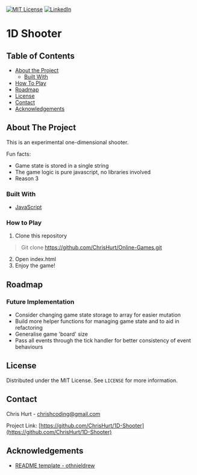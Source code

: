 

<!-- https://www.markdownguide.org/basic-syntax/#reference-style-links -->
<!-- PROJECT SHIELDS -->
<!-- [![Contributors][contributors-shield]][contributors-url] -->
<!-- [![Forks][forks-shield]][forks-url] -->
<!-- [![Stargazers][stars-shield]][stars-url] -->
<!-- [![Issues][issues-shield]][issues-url] -->
[![MIT License][license-shield]][license-url]
[![LinkedIn][linkedin-shield]][linkedin-url]



# 1D Shooter

<!-- TABLE OF CONTENTS -->
## Table of Contents

* [About the Project](#about-the-project)
  * [Built With](#built-with)
* [How To Play](#how-to-play)
* [Roadmap](#roadmap)
* [License](#license)
* [Contact](#contact)
* [Acknowledgements](#acknowledgements)



<!-- ABOUT THE PROJECT -->
## About The Project

This is an experimental one-dimensional shooter.

Fun facts:
* Game state is stored in a single string
* The game logic is pure javascript, no libraries involved
* Reason 3

### Built With
* [JavaScript](https://www.javascript.com/)

### How to Play

1. Clone this repository
> Git clone https://github.com/ChrisHurt/Online-Games.git
2. Open index.html
3. Enjoy the game!


<!-- ROADMAP -->
## Roadmap

### Future Implementation

- Consider changing game state storage to array for easier mutation
- Build more helper functions for managing game state and to aid in refactoring
- Generalise game 'board' size
- Pass all events through the tick handler for better consistency of event behaviours  

<!-- LICENSE -->
## License
Distributed under the MIT License. See `LICENSE` for more information.


<!-- CONTACT -->
## Contact

Chris Hurt - chrishcoding@gmail.com

Project Link: [https://github.com/ChrisHurt/1D-Shooter](https://github.com/ChrisHurt/1D-Shooter)


<!-- ACKNOWLEDGEMENTS -->
## Acknowledgements
* [README template - othnieldrew](https://github.com/othneildrew/Best-README-Template)



[license-shield]: https://img.shields.io/github/license/othneildrew/Best-README-Template.svg?style=flat-square
[license-url]: https://github.com/ChrisHurt/Best-README-Template/blob/master/LICENSE.txt
[linkedin-shield]: https://img.shields.io/badge/-LinkedIn-black.svg?style=flat-square&logo=linkedin&colorB=555
[linkedin-url]: https://linkedin.com/in/christopher-hurt/
